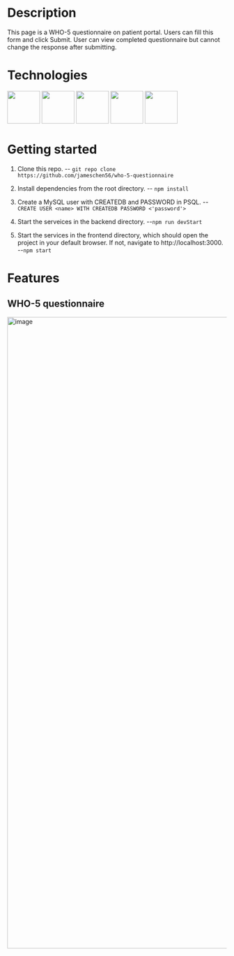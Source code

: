 # Description
This page is a WHO-5 questionnaire on patient portal. Users can fill this form and click Submit. User can view completed questionnaire but cannot change the response after submitting.

# Technologies
<img src="https://cdn.jsdelivr.net/gh/devicons/devicon/icons/javascript/javascript-plain.svg" style="width:75px;" />
<img src="https://raw.githubusercontent.com/reactjs/reactjs.org/main/src/icons/logo.svg" style="width:75px;">
<img src="https://cdn.jsdelivr.net/gh/devicons/devicon/icons/nodejs/nodejs-original-wordmark.svg" style="width:75px;" />
<img src="https://cdn.jsdelivr.net/gh/devicons/devicon/icons/express/express-original-wordmark.svg" style="width:75px;" />
<img src="https://cdn.jsdelivr.net/gh/devicons/devicon/icons/mysql/mysql-original-wordmark.svg" style="width:75px;" />

# Getting started
1. Clone this repo.
-- `git repo clone https://github.com/jameschen56/who-5-questionnaire`

2. Install dependencies from the root directory.
-- `npm install`

3. Create a MySQL user with CREATEDB and PASSWORD in PSQL.
-- `CREATE USER <name> WITH CREATEDB PASSWORD <'password'>`

4. Start the serveices in the backend directory.
--`npm run devStart`

5. Start the services in the frontend directory, which should open the project in your default browser. If not, navigate to http://localhost:3000.
--`npm start`


# Features

## WHO-5 questionnaire
<img width="1447" alt="image" src="https://user-images.githubusercontent.com/87781597/218261074-159a99b7-65c7-426d-9eb2-0c8344a779ee.png">


